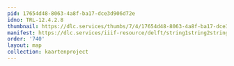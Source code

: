 ```yaml
---
pid: 17654d48-8063-4a8f-ba17-dce3d906d72e
idno: TRL-12.4.2.8
thumbnail: https://dlc.services/thumbs/7/4/17654d48-8063-4a8f-ba17-dce3d906d72e/full/400,339/0/default.jpg
manifest: https://dlc.services/iiif-resource/delft/string1string2string3/kaartenproject-2007/TRL-12.4.2.8
order: '740'
layout: map
collection: kaartenproject
---
```

